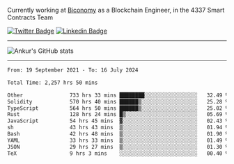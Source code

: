 Currently working at [Biconomy](https://biconomy.io/) as a Blockchain Engineer, in the 4337 Smart Contracts Team

 [![Twitter Badge](https://img.shields.io/badge/-@ankurdubey521-1ca0f1?style=flat-square&labelColor=1ca0f1&logo=twitter&logoColor=white&link=https://twitter.com/ankurdubey521)](https://twitter.com/ankurdubey521) [![Linkedin Badge](https://img.shields.io/badge/-ankurdubey521-blue?style=flat-square&logo=Linkedin&logoColor=white&link=https://www.linkedin.com/in/ankurdubey521/)](https://www.linkedin.com/in/ankurdubey521/)

<hr/>

![Ankur's GitHub stats](https://github-readme-stats.vercel.app/api?username=ankurdubey521&count_private=true&theme=radical)

<hr/>

<!--START_SECTION:waka-->

```txt
From: 19 September 2021 - To: 16 July 2024

Total Time: 2,257 hrs 50 mins

Other               733 hrs 33 mins ████████░░░░░░░░░░░░░░░░░   32.49 %
Solidity            570 hrs 40 mins ██████▒░░░░░░░░░░░░░░░░░░   25.28 %
TypeScript          564 hrs 50 mins ██████▒░░░░░░░░░░░░░░░░░░   25.02 %
Rust                128 hrs 24 mins █▒░░░░░░░░░░░░░░░░░░░░░░░   05.69 %
JavaScript          54 hrs 45 mins  ▓░░░░░░░░░░░░░░░░░░░░░░░░   02.43 %
sh                  43 hrs 43 mins  ▒░░░░░░░░░░░░░░░░░░░░░░░░   01.94 %
Bash                42 hrs 48 mins  ▒░░░░░░░░░░░░░░░░░░░░░░░░   01.90 %
YAML                33 hrs 33 mins  ▒░░░░░░░░░░░░░░░░░░░░░░░░   01.49 %
JSON                29 hrs 27 mins  ▒░░░░░░░░░░░░░░░░░░░░░░░░   01.30 %
TeX                 9 hrs 3 mins    ░░░░░░░░░░░░░░░░░░░░░░░░░   00.40 %
```

<!--END_SECTION:waka-->
